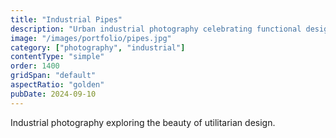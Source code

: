 ```yaml
---
title: "Industrial Pipes"
description: "Urban industrial photography celebrating functional design and weathered materials."
image: "/images/portfolio/pipes.jpg"
category: ["photography", "industrial"]
contentType: "simple"
order: 1400
gridSpan: "default"
aspectRatio: "golden"
pubDate: 2024-09-10
---
```


Industrial photography exploring the beauty of utilitarian design.
